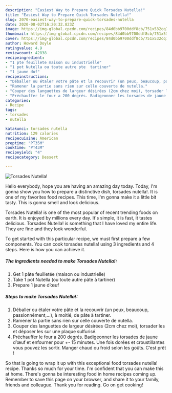 ```yaml
---
description: "Easiest Way to Prepare Quick Torsades Nutella!"
title: "Easiest Way to Prepare Quick Torsades Nutella!"
slug: 2070-easiest-way-to-prepare-quick-torsades-nutella
date: 2020-08-02T16:20:32.823Z
image: https://img-global.cpcdn.com/recipes/84d0bb9700ddf8cb/751x532cq70/torsades-nutella-photo-principale-de-la-recette.jpg
thumbnail: https://img-global.cpcdn.com/recipes/84d0bb9700ddf8cb/751x532cq70/torsades-nutella-photo-principale-de-la-recette.jpg
cover: https://img-global.cpcdn.com/recipes/84d0bb9700ddf8cb/751x532cq70/torsades-nutella-photo-principale-de-la-recette.jpg
author: Howard Doyle
ratingvalue: 4.9
reviewcount: 42838
recipeingredient:
- "1 pte feuillete maison ou industrielle"
- "1 pot Nutella ou toute autre pte  tartiner"
- "1 jaune duf"
recipeinstructions:
- "Déballer ou étaler votre pâte et la recouvrir (un peux, beaucoup, passionnément,...), à moitié, de pâte à tartiner."
- "Ramener la partie sans rien sur celle couverte de nutella."
- "Couper des languettes de largeur désirées (2cm chez moi), torsader les et déposer les sur une plaque sulfurisé."
- "Préchauffer le four a 200 degrés. Badigeonner les torsades de jaune d’œuf et enfourner pour +- 15 minutes. Une fois dorées et croustillantes vous pouvez les sortir. Manger chaud ou froid selon les goûts. C’est prêt !"
categories:
- Recipe
tags:
- torsades
- nutella

katakunci: torsades nutella 
nutrition: 129 calories
recipecuisine: American
preptime: "PT35M"
cooktime: "PT43M"
recipeyield: "4"
recipecategory: Dessert

---
```



![Torsades Nutella!](https://img-global.cpcdn.com/recipes/84d0bb9700ddf8cb/751x532cq70/torsades-nutella-photo-principale-de-la-recette.jpg)

Hello everybody, hope you are having an amazing day today. Today, I'm gonna show you how to prepare a distinctive dish, torsades nutella!. It is one of my favorites food recipes. This time, I'm gonna make it a little bit tasty. This is gonna smell and look delicious.

Torsades Nutella! is one of the most popular of recent trending foods on earth. It is enjoyed by millions every day. It's simple, it is fast, it tastes delicious. Torsades Nutella! is something that I have loved my entire life. They are fine and they look wonderful.




To get started with this particular recipe, we must first prepare a few components. You can cook torsades nutella! using 3 ingredients and 4 steps. Here is how you can achieve it.

<!--inarticleads1-->

##### The ingredients needed to make Torsades Nutella!:

1. Get 1 pâte feuilletée (maison ou industrielle)
1. Take 1 pot Nutella (ou toute autre pâte à tartiner)
1. Prepare 1 jaune d’œuf




<!--inarticleads2-->

##### Steps to make Torsades Nutella!:

1. Déballer ou étaler votre pâte et la recouvrir (un peux, beaucoup, passionnément,...), à moitié, de pâte à tartiner.
1. Ramener la partie sans rien sur celle couverte de nutella.
1. Couper des languettes de largeur désirées (2cm chez moi), torsader les et déposer les sur une plaque sulfurisé.
1. Préchauffer le four a 200 degrés. Badigeonner les torsades de jaune d’œuf et enfourner pour +- 15 minutes. Une fois dorées et croustillantes vous pouvez les sortir. Manger chaud ou froid selon les goûts. C’est prêt !




So that is going to wrap it up with this exceptional food torsades nutella! recipe. Thanks so much for your time. I'm confident that you can make this at home. There's gonna be interesting food in home recipes coming up. Remember to save this page on your browser, and share it to your family, friends and colleague. Thank you for reading. Go on get cooking!
